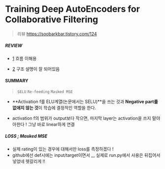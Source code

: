 # Training Deep AutoEncoders for Collaborative Filtering

> 리뷰 https://soobarkbar.tistory.com/124



##### REVIEW

* [1]()  흐름 이해용

* [2](http://samediff.kr/wiki/index.php/Training_Deep_AutoEncoders_for_Collaborative_Filtering#cite_ref-2)  구조 설명이 잘 되어있음



#### SUMMARY

> `SELU` `Re-feeding`  `Masked MSE`

* **Activation f를 ELU계열(논문에서는 SELU)**을 쓰는 것과
  **Negative part를 없애지 않는 것**이 학습에 결정적인 역할을 한다.



* activation f의 범위가 output보다 작으면, 마지막 layer는 activation을 쓰지 말야아한다 ! 그냥 바로 linear하게 연결





##### LOSS ; Masked MSE

* 실제 rating이 있는 경우에 대해서만 loss를 측정하겠다 !
* github에선 def시에는 input/target이면서 ,,, 실제로 run.py에서 사용은 뒤집어서 넣었네 헷갈리게 !!

